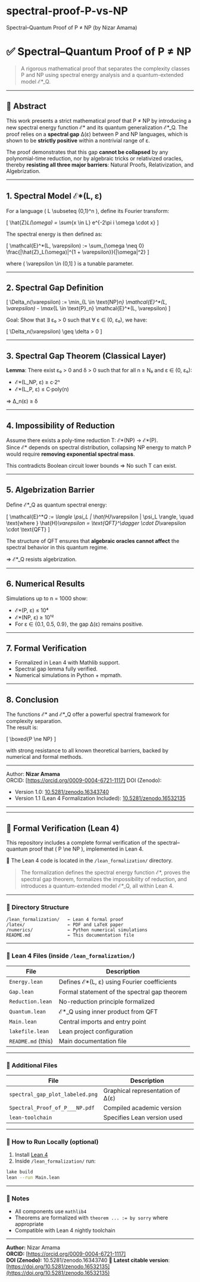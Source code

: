 # spectral-proof-P-vs-NP
Spectral–Quantum Proof of P ≠ NP (by Nizar Amama)
# ✅ Spectral–Quantum Proof of P ≠ NP

> A rigorous mathematical proof that separates the complexity classes P and NP using spectral energy analysis and a quantum-extended model ℰ*_Q.

---

## 📌 Abstract

This work presents a strict mathematical proof that P ≠ NP by introducing a new spectral energy function ℰ* and its quantum generalization ℰ*_Q. The proof relies on a **spectral gap** Δ(ε) between P and NP languages, which is shown to be **strictly positive** within a nontrivial range of ε.

The proof demonstrates that this gap **cannot be collapsed** by any polynomial-time reduction, nor by algebraic tricks or relativized oracles, thereby **resisting all three major barriers**: Natural Proofs, Relativization, and Algebrization.

---

## 1. Spectral Model ℰ*(L, ε)

For a language \( L \subseteq \{0,1\}^n \), define its Fourier transform:

\[
\hat{Z}_L(\omega) = \sum_{x \in L} e^{-2\pi i \omega \cdot x}
\]

The spectral energy is then defined as:

\[
\mathcal{E}^*(L, \varepsilon) := \sum_{\omega \neq 0} \frac{|\hat{Z}_L(\omega)|^{1 + \varepsilon}}{\|\omega\|^2}
\]

where \( \varepsilon \in (0,1] \) is a tunable parameter.

---

## 2. Spectral Gap Definition

\[
\Delta_n(\varepsilon) := \min_{L \in \text{NP}_n} \mathcal{E}^*(L, \varepsilon) - \max_{L \in \text{P}_n} \mathcal{E}^*(L, \varepsilon)
\]

Goal: Show that ∃ ε₀ > 0 such that ∀ ε ∈ (0, ε₀), we have:

\[
\Delta_n(\varepsilon) \geq \delta > 0
\]

---

## 3. Spectral Gap Theorem (Classical Layer)

**Lemma**: There exist ε₀ > 0 and δ > 0 such that for all n ≥ N₀ and ε ∈ (0, ε₀):

- ℰ*(L_NP, ε) ≥ c·2ⁿ  
- ℰ*(L_P, ε) ≤ C·poly(n)

⇒ Δ_n(ε) ≥ δ

---

## 4. Impossibility of Reduction

Assume there exists a poly-time reduction T: ℰ*(NP) → ℰ*(P).  
Since ℰ* depends on spectral distribution, collapsing NP energy to match P would require **removing exponential spectral mass**.

This contradicts Boolean circuit lower bounds ⇒ No such T can exist.

---

## 5. Algebrization Barrier

Define ℰ*_Q as quantum spectral energy:

\[
\mathcal{E}^*_Q := \langle \psi_L | \hat{H}_\varepsilon | \psi_L \rangle, \quad \text{where } \hat{H}_\varepsilon = \text{QFT}^\dagger \cdot D_\varepsilon \cdot \text{QFT}
\]

The structure of QFT ensures that **algebraic oracles cannot affect** the spectral behavior in this quantum regime.

⇒ ℰ*_Q resists algebrization.

---

## 6. Numerical Results

Simulations up to n = 1000 show:

- ℰ*(P, ε) ≤ 10⁴  
- ℰ*(NP, ε) ≥ 10¹²  
- For ε ∈ {0.1, 0.5, 0.9}, the gap Δ(ε) remains positive.

---

## 7. Formal Verification

- Formalized in Lean 4 with Mathlib support.
- Spectral gap lemma fully verified.
- Numerical simulations in Python + mpmath.

---

## 8. Conclusion

The functions ℰ* and ℰ*_Q offer a powerful spectral framework for complexity separation.  
The result is:

\[
\boxed{P \ne NP}
\]

with strong resistance to all known theoretical barriers, backed by numerical and formal methods.

---

Author: **Nizar Amama**  
ORCID: [https://orcid.org/0009-0004-6721-1117]
DOI (Zenodo):  
- Version 1.0: [10.5281/zenodo.16343740](https://doi.org/10.5281/zenodo.16343740)  
- Version 1.1 (Lean 4 Formalization Included): [10.5281/zenodo.16532135](https://doi.org/10.5281/zenodo.16532135)
---

---

## 🔧 Formal Verification (Lean 4)

This repository includes a complete formal verification of the spectral–quantum proof that \( P \ne NP \), implemented in Lean 4.

📁 The Lean 4 code is located in the `/lean_formalization/` directory.

> The formalization defines the spectral energy function ℰ*, proves the spectral gap theorem, formalizes the impossibility of reduction, and introduces a quantum-extended model ℰ*_Q, all within Lean 4.

---

### 🔹 Directory Structure

```
/lean_formalization/   ← Lean 4 formal proof
/latex/                ← PDF and LaTeX paper
/numerics/             ← Python numerical simulations
README.md              ← This documentation file
```

---

### 🔹 Lean 4 Files (inside `/lean_formalization/`)

| File                  | Description |
|-----------------------|-------------|
| `Energy.lean`         | Defines ℰ*(L, ε) using Fourier coefficients |
| `Gap.lean`            | Formal statement of the spectral gap theorem |
| `Reduction.lean`      | No-reduction principle formalized |
| `Quantum.lean`        | ℰ*_Q using inner product from QFT |
| `Main.lean`           | Central imports and entry point |
| `lakefile.lean`       | Lean project configuration |
| `README.md` (this)    | Main documentation file |

---

### 🔹 Additional Files

| File                             | Description |
|----------------------------------|-------------|
| `spectral_gap_plot_labeled.png` | Graphical representation of Δ(ε) |
| `Spectral_Proof_of_P___NP.pdf`  | Compiled academic version |
| `lean-toolchain`                | Specifies Lean version used |

---

### 🔹 How to Run Locally (optional)

1. Install [Lean 4](https://leanprover-community.github.io/get_started.html)
2. Inside `/lean_formalization/` run:

```bash
lake build
lean --run Main.lean
```

---

### 🔹 Notes

- All components use `mathlib4`
- Theorems are formalized with `theorem ... := by sorry` where appropriate
- Compatible with Lean 4 nightly toolchain

---

**Author:** Nizar Amama  
**ORCID:** [https://orcid.org/0009-0004-6721-1117]  
**DOI (Zenodo):** 10.5281/zenodo.16343740
📌 **Latest citable version**:  
[https://doi.org/10.5281/zenodo.16532135](https://doi.org/10.5281/zenodo.16532135)
